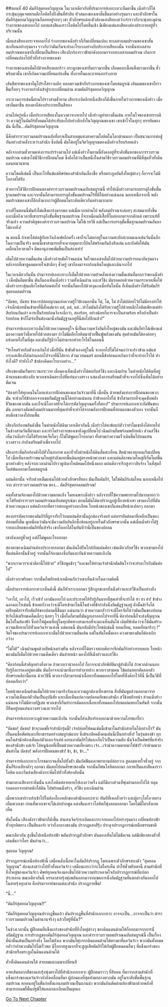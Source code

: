 ##ตอนที่ 40 คัมภีร์สุดยอดวิญญาณ
ในเวลาเดียวกับที่ปรมาจารย์เอกะเทวะลืมตาขึ้น เมิ่งฮ่าวก็ได้กระตุ้นกุญแจหยกผลึกโลหิตไปถึงชิ้นที่ห้าสิบ หัวสมองของเขาสั่นขึ้นมาอย่างรุนแรง และตัวอักษรในคัมภีร์สุดยอดวิญญาณก็ลอยอยู่รอบๆ เขา ตัวอักษรแต่ละตัวส่องแสงสีทองสว่างจ้าราวกับจะพุ่งทะลุผ่านร่างกายของเขาออกไป กลบแสงสีแดงราวโลหิตไปโดยสิ้นเชิง มีเพียงแต่แสงสีทองส่องประกายอยู่ทั่วบริเวณนั้น

เมื่อแสงสีทองกระจายออกไป ร่างกายของเมิ่งฮ่าวก็เริ่มเปลี่ยนแปลง ทะเลสาบลมปราณของเขาสั่นสะเทือนอย่างรุนแรง ราวกับว่ามันเริ่มจะทำอะไรบางอย่างกับประกายสีทองนั้น จากนั้นทะเลสาบลมปราณของเขาก็เปลี่ยนเป็นสีทอง เสียงกึกก้องราวฟ้าผ่าดังออกมาจากทะเลสาบลมปราณ เกิดการเปลี่ยนแปลงไปทั่วทั้งร่างกายของเขา

ร่างกายของเขาเต็มไปด้วยเสียงแตกร้าว กระดูกของเขายืดยาวมากขึ้น เลือดและเนื้อแข็งแรงมากขึ้น ชั่วพริบตานั้น เขาก็เกิดความเปลี่ยนแปลงขึ้น ทั้งภายในและภายนอกร่างกาย

เส้นชีพจรของเขาก็ดูโปร่งใสราวผลึก หลอมรวมเข้ากับร่างกายของเขาโดยสมบูรณ์ เส้นผมของเขาก็ยาวขึ้นเรื่อยๆ ร่างกายกำลังเข้าสู่ระยะเปลี่ยนผ่าน ตามคัมภีร์สุดยอดวิญญาณ

กระบวนการเช่นนี้ผ่านไปราวสามชั่วยาม เสียงระเบิดอีกหนึ่งเสียงก็ดังขึ้นภายในร่างกายของเมิ่งฮ่าว เมื่อเขาลืมตาขึ้น สองตาก็ส่องประกายเป็นสีทอง

ผ่านไปครู่หนึ่ง เมื่อประกายสีทองในดวงตาจางหายไป เมิ่งฮ่าวดูท่าทางตื่นเต้น ภายในใจของเขาทราบดีว่า ความรู้ในคัมภีร์ทั้งหมดได้ประทับลงไปอย่างลึกล้ำในวิญญาณของเขา เขาเข้าใจในทุกๆ บรรทัดของมัน นี่เป็น…คัมภีร์สุดยอดวิญญาณ

นี่คือตำรารวบรวมลมปราณฉบับที่อาจเป็นสาเหตุแห่งสงครามโลหิตในโลกด้านนอก เป็นชนวนการต่อสู้กันอย่างบ้าคลั่งระหว่างสำนัก ซึ่งบัดนี้ มันได้อยู่ในจิตวิญญาณของเมิ่งฮ่าวเรียบร้อยแล้ว

หลังจากสามชั่วยามแห่งการแปรร่างผ่านไป แม้เมิ่งฮ่าวในยามนี้ยังคงอยู่ที่ระดับขั้นหกของการรวบรวมลมปราณ แต่เขาได้มีวิธีการฝึกตนใหม่ ซึ่งถือได้ว่าเป็นหนึ่งในสามวิธีรวบรวมลมปราณที่ดีที่สุดทั่วทั้งดินแดนหนานซาน

ความโชคดีเช่นนี้ เป็นอะไรที่แม้แต่ศิษย์ของสำนักอันเลื่องชื่อ หรือตระกูลอันยิ่งใหญ่ต่างๆ ก็อาจจะไม่มีโอกาสได้รับ

ด้วยการใช้วิธีการฝึกตนของตำรารวบรวมลมปราณฉบับสมบูรณ์นี้ ทำให้เมิ่งฮ่าวสามารถบรรลุถึงขั้นพื้นฐานลมปราณ และจากนั้นก็สามารถบรรลุถึงขั้นลมปราณไร้ที่ติได้อย่างแน่นอน นอกเหนือจากนี้ พลังลมปราณของเขาก็ลึกล้ำมากกว่าผู้ฝึกตนในระดับเดียวกันอย่างมากมาย 

บางทีในตอนนี้มันยังไม่แข็งแกร่งมากพอ แต่เมื่อเวลาผ่านไป พลังลมปราณจะค่อยๆ สะสมมากยิ่งขึ้น และเมื่อถึงเวลาที่เขาบรรลุถึงขั้นพื้นฐานลมปราณ ก็จะเหมือนผีเสื้อที่โผล่ออกมาจากดักแด้ เพราะแท้ที่จริงแล้ว ความสำคัญของตำรารวบรวมลปราณ ไม่ใช่เวทวิธี แต่เป็นการบรรลุขั้นพื้นฐานลมปราณอันหาได้ยากยิ่ง!

ณ ตอนนี้ ถ้าเขาได้ต่อสู้กับหวังเถิงเฟยอีกครั้ง เขาก็จะไม่ตกอยู่ในความสะบักสะบอมเฉกเช่นวันนั้นอีก ในความเป็นจริง ตอนนี้เขาสามารถที่จะควบคุมกระบี่บินได้พร้อมกันถึงสิบเล่ม และบังคับให้มันเคลื่อนไหวตามใจ มีพลานุภาพเพิ่มขึ้นเป็นสองเท่า!

เต็มไปด้วยความตื่นเต้น เมิ่งฮ่าวกำหมัดไว้จนแน่น จิตใจของเขาเต็มไปด้วยความปรารถนาอันรุนแรง หลังจากที่เขาสูดลมหายใจเข้าลึกๆ ชั่วครู่ เขาก็ลงมาจากก้อนหินใหญ่และเดินจากไป

ในเวลาเดียวกันนั้น ปรมาจารย์เอกะเทวะก็เต็มไปด้วยความบ้าคลั่งแห่งความตื่นเต้นที่มากกว่าของเมิ่งฮ่าว เมื่อมันลืมตาขึ้น มันก็มองเห็นเมิ่งฮ่าว รวมทั้งเฉินฝาน และสวี่ชิง มันรอคอยด้วยความกระหายเพื่อให้เมิ่งฮ่าวกระตุ้นผลึกโลหิตก้อนต่อไป จากนั้นก็มองไปด้วยงุนงงเมื่อทันใดนั้น ก็เห็นเมิ่งฮ่าวได้รับคัมภีร์สุดยอดลมปราณ

“บัดซบ, บัดซบ ข้าควรปล่อยญาณแห่งความรู้ไว้ข้างนอกนั่น ไม่, ไม่, ไม่ ถ้าไม่ปล่อยไว้ก้ไม่มีทางทำให้เจ้าเด็กน้อยนั่นเข้ามาที่นี่ตั้งแต่แรก แต่, แต่, แต่…ทำไมมันถึงได้รับความรู้ไปด้วยผลึกโลหิตเพียงแค่ห้าสิบก้อนกันเล่า ควรเป็นร้อยก้อนจึงจะดีกว่า, สองร้อย, อย่างน้อยก็ควรจะเป็นสามร้อย หรือถ้าเป็นห้าร้อยก้อน ข้าก็ไม่จำเป็นต้องมานั่งกัมมัฏฐานอยู่ที่นี่ต่อไปอีกแล้ว!” 

ปรมาจารย์เอกะเทวะเต็มไปด้วยความหดหู่ใจ นี่เป็นความหวังอันยิ่งใหญ่ของมัน และมันก็ทำได้เพียงแต่ มองความหวังนี้หายไปด้วยสองตา ถ้าไม่มีผลึกโลหิตมาช่วยฟื้นฟูพลังของมัน สุดท้ายมันก็ต้องค่อยๆ แห้งตายไปในที่สุด และมันก็รู้ดีว่าไม่สามารถทำอะไรได้ในตอนนี้

“ข้าโหดร้ายกับตัวเองเกินไป เมื่อปีนั้น ข้าขังตัวเองอยู่ในนี้ จะออกไปไม่ได้จนกว่าจะก้าวข้าม แม้แต่กระแสเสียงก็ส่งผ่านออกไปจากที่นี่ได้ยาก ส่วนเวทมนตร์ ตอนนี้ข้าอ่อนแอเกินกว่าที่จะทำอะไรได้ ทำยังไงดี? ทำยังไง? ข้าต้องคิดอะไรบางอย่าง…” 

เสียงของมันเริ่มกระวนกระวาย เมื่อมองเห็นเมิ่งฮ่าวได้พบกับสวี่ชิง และเฉินฝาน ในตำหนักใต้ดินที่อยู่ด้านบนของห้องลับ พวกเขาเดินตรงไปที่แท่นบวงสรวง แสดงถึงการเตรียมตัวที่จะจากไปซึ่งเห็นได้อย่างชัดเจน

“ต้องทำให้ทุกคนในโลกแห่งการฝึกตนของแคว้นจ้าวมาที่นี่ เมื่อนั้น ด้วยพลังแห่งการฝึกตนของพวกมัน จะช่วยให้ข้าออกจากเขตกัมมัฏฐานนี้ได้อย่างแน่นอน ถ้าข้าออกไปได้ ข้าก็สามารถที่จะดุดซับพลังชีวิตของพวกมัน และก็จะมีโอกาสที่จะได้การตัดวิญญาณครั้งที่สอง!” ปรมาจารย์เอกะเทวะกัดฟันของมัน ออกแรงดันพลังลมปราณมากที่สุดเท่าที่จะทำได้จากพลังการฝึกตนที่อ่อนแอของตัวเอง จากนั้นก็ตบมือขวาลงไปบนพื้น

เสียงกึกก้องพลันดังขึ้น ในตำหนักใต้ดินเวลาเดียวกันนี้ เมิ่งฮ่าวได้หาข้อแก้ตัวว่าทำไมเขาถึงได้หายไปในช่วงสามวันที่ผ่านมา และทำไมร่างกายของเขาถึงดูเปลี่ยนไป เฉินฝานยิ้มพร้อมพยักหน้า ส่วนสวี่ชิงเห็นว่าเมิ่งฮ่าวไม่ได้รับบาดเจ็บใดๆ ก็ไม่ได้พูดอะไรออกมา ทั้งสามเร่งความเร็วเดินขึ้นไปบนแท่นบวงสรวง กำลังเตรียมตัวเพื่อจากไป

เสียงกระหึ่มกึกก้องดังไปทั่วในอากาศ และทั่วทั้งตำหนักใต้ดินสั่นสะเทือน สีหน้าของทุกคนเริ่มเปลี่ยนไป เมื่อเห็นรอยร้าวขนาดใหญ่กำลังแยกพื้นดินอยู่ตรงหน้าพวกเขา และแผ่นศิลาขนาดใหญ่ก็เริ่มโผล่ขึ้นมาอย่างช้าๆ หลังจากเวลาผ่านไปราวธูปเผาไหม้หมดไปหนึ่งดอก แผ่นศิลาจารึกสูงราวสิบจ้าง ในที่สุดก็โผล่พ้นออกมาโดยสมบูรณ์

แผ่นศิลานั้น จารึกด้วยเต็มแน่นไปด้วยตัวอักษรสีทอง มันเป็นคัมภีร์, ไม่ใช่คัมภีร์เล่มไหน นอกเหนือไปจาก ตำรารวบรวมลมปราณ ของ... คัมภีร์สุดยอดลมปราณ!

คนทั้งสามจ้องมองไปด้วยความตกตะลึง โดยเฉพาะเมิ่งฮ่าว หลังจากที่ใช้ความพยายามไปมากมายกว่าจะได้รับตำรารวบรวมลมปราณฉบับสมบูรณ์มา ตอนนี้มันได้มาปรากฏอยู่เบื้องหน้าเขา เขามองไปที่มันด้วยความงุนงง แต่หลังจากที่ตรวจสอบดูอย่างละเอียด ใบหน้าของเขาก็แสดงสีหน้าแปลกๆ ออกมา 

สองบรรทัดแรกของคัมภีร์ที่ถูกจารึกไว้บนแผ่นศิลานั้นถูกต้องจริงแท้ แต่บรรทัดต่อมาที่เหลือเป็นของปลอมทั้งสิ้น ดูเหมือนว่ามันจะมีความลับอันลึกซึ้งซ่อนอยู่ภายในตัวอักษรพวกนั้น แต่เมื่อเมิ่งฮ่าวได้รู้รายละเอียดของคัมภีร์ที่แท้จริง เขาก็บอกได้ในทันทีว่านี่เป็นของปลอม

เขาลังเลอยู่ชั่วครู่ แต่ก็ไม่พูดอะไรออกมา

สองตาของเฉินฝานส่องประกายออกมา มันเดินไปยืนใกล้กับแผ่นศิลา เช่นเดียวกับสวี่ชิง พวกเขามองไปที่แผ่นศิลานั้นชั่วครู่ จากนั้นก็จ้องมองซึ่งกันและกันด้วยความตะลึงงัน

“พวกเราควรจะนำศิลานี้ไปด้วย” สวี่ชิงพูดช้าๆ “และขอให้ท่านเจ้าสำนักตัดสินใจว่าจะทำอะไรกับมันต่อไป”

เมิ่งฮ่าวกะพริบตา จากนั้นก็พยักหน้าเหมือนกับว่าเขาเห็นด้วยในความคิดนี้

เมื่อปรมาจารย์เอกะเทวะเห็นดังนี้ มันก็หัวเราะออกมา รู้สึกถูกชะตาทั้งเมิ่งฮ่าวและสวี่ชิงเป็นอย่างยิ่ง

“เอาไป, เอาไป, เร็วเข้า! เอามันออกไป และประกาศให้รับรู้กันมากที่สุดเท่าที่จะทำได้ ฮา ฮา ฮา! ข้าช่างฉลาดอะไรเช่นนี้ ข้าเคยกังวลว่าจะมีใครเข้ามาในนี้ในช่วงที่ข้ากำลังนั่งกัมมัฏฐานอยู่ ดังนั้นข้าจึงได้เตรียมศิลาจารึกคัมภีร์ของปลอมนี้ขึ้นมา แน่นอนว่า ด้วยความกลัวว่าจะมีใครจับได้ว่ามันเป็นของปลอม ข้าจึงได้เตรียมเคล็ดเล็กๆ น้อยๆ ไว้ เมื่อใดก็ตามที่มันถูกเอาออกไปจากที่นี่ ศิลาก้อนนี้ก็จะส่งสัญญาณขึ้นไปในท้องฟ้า ซึ่งทำให้ผู้คนที่อยู่ในทุกทิศทางสามารถที่จะมองเห็นมันได้ เดิมทีข้าคิดว่าจะใช้มันสร้างความเสียหายไปทั่วแคว้นจ้าวแห่งนี้ แต่ตอนนี้ มันกลับมีประโยชน์เช่นนี้ ยอดเยี่ยม, ยอดเยี่ยมจริงๆ !” จิตใจของปรมาจารย์เอกะเทวะเต็มไปด้วยความตื่นเต้น แต่ในทันใดนั้นเอง ดวงตาของมันก็ต้องเบิกกว้าง

“ไม่ได้!” เฉินฝานพูดด้วยสีหน้าเคร่งขรึม หลังจากที่ได้ตรวจสอบศิลาจารึกคัมภีร์อย่างรอบคอบ ใบหน้าของมันก็เต็มไปด้วยความเด็ดเดี่ยว มันส่ายหน้า มองไปที่เมิ่งฮ่าวและสวี่ชิง

“ศิลาก้อนนี้สำคัญอย่างยิ่งยวด ถ้าพวกเรานำออกไป ก็อาจจะนำภัยพิบัติมาสู่สำนักได้ ถ้าพวกด้านนอกรับรู้ถึงการคงอยู่ของมัน มันก็อาจจะนำมาซึ่งการทำลายล้าง พวกเราสามคน ใช้แผ่นหยกคัดลอกตัวอักษรบนศิลานี้แทน ด้วยวิธีนี้ พวกเราก็สามารถนำเนื้อหาทั้งหมดออกไปโดยที่ทิ้งศิลาไว้ที่นี่ นี่เป็นวิธีที่ปลอดภัยกว่า”

ใบหน้าของเฉินฝานเต็มไปด้วยความจริงจังและความถูกต้องเที่ยงธรรม สิ่งที่มันพูดล้วนออกมาจากความไม่เห็นแก่ตัวอันเป็นอุปนิสัย และเมื่อเห็นแก่ความปลอดภัยของสำนัก สวี่ชิงพยักหน้า ส่วนเมิ่งฮ่าว แน่นอนว่าไม่มีทางปฏิเสธ พวกเขาก็เริ่มทำการคัดลอกเนื้อหาทั้งหมดลงไปบนแผ่นหยกในทันที จากนั้นก็ยืนอยู่บนแท่นบวงสรวงและจากไป

ปรมาจารย์เอกะเทวะดูด้วยความตะลึงงัน จากนั้นก็ส่งเสียงร้องออกมาด้วยความโกรธเกรี้ยว

“บัดซบ! บัดซบ! ข้าจะบดขยี้เจ้าสำนักรุ่นนี้! เจ้าปล่อยให้คนเช่นนี้เข้ามาในสำนักสายในได้อย่างไร? มันเป็นคนซื่อสัตย์และเที่ยงธรรมอย่างสมบูรณ์แบบ ซึ่งข้าเกลียดชังคนเช่นนี้เป็นอย่างยิ่ง! ในรุ่นของข้า ทุกคนในสำนักต้องเห็นแก่ตัวและเจ้าเล่ห์ แอบเอาคัมภีร์ไปและเก็บไว้เป็นความลับ นั่นจึงเป็นศิษย์ที่แท้จริงของสำนักข้า แต่เจ้า ไอ้หนูน้อยที่เปี่ยมด้วยความเที่ยงตรง เจ้า…เจ้านำความตายมาให้ข้า!! เจ้าห้ามพวกมันทำไม บัดซบ! พลังการฝึกตนของข้า! ข้า, ข้า, ข้า…”

ปรมาจารย์เอกะเทวะโกรธมากจนสั่นไปทั้งตัว มันกัดฟันและพยายามปล่อยวาง สูดลมหายใจชั่วครู่ จากนั้นก็ร้องเสียงต่ำๆ ออกมา มันตบไปบนศีรษะของมัน จากนั้นก็พ่นโลหิตออกมา กลายเป็นแสงสีแดงราวโลหิต และเริ่มส่งเสียงดังกระหึ่มไปทั่วทั้งห้องลับนั้น

ท่ามกลางเสียงกระหึ่มนั้น แสงโลหิตสลายหายไปเองกว่าครึ่ง แต่ก็มีบางส่วนที่พุ่งผ่านออกไปได้ หลุดรอดออกจากตำหนักใต้ดิน ไปพร้อมเมิ่งฮ่าว, สวี่ชิง และเฉินฝาน

เมื่อพวกเขาก้าวเท้าเข้าไปในห้องโถงหลักของสำนักเอกะเทวะ ทันทีที่เหอลั่วฮว่า และผู้อาวุโสโอวหยางเห็นพวกเขา ก่อนที่พวกเขาจะได้เอ่ยปากพูด แสงสีแดงราวโลหิตก็พุ่งลอดออกมา โดยไม่มีใครสังเกตเห็น

ทันใดนั้น เสียงดังราวฟ้าผ่าก็ดังขึ้น ลำแสงเจิดจ้าระเบิดและกระจายออกไปอย่างรุนแรง เปลี่ยนท้องฟ้าทั่วทุกทิศทาง เป็นสีแดงจ้า ทว่ากึ่งกลางของมัน ปรากฏแสงสีรุ้ง ประดุจปรากฏการณ์เหนือธรรมชาติ

ขณะเดียวกัน สูงขึ้นไปเหนือท้องฟ้า พลันปรากฏตัวอักษร มันมองเห็นได้ไม่ชัดเจน แต่มีเพียงสองตัวที่เด่นชัดกว่าใคร มันอ่านว่า…

สุดยอด วิญญาณ!

ปรากฏการณ์เหนือท้องฟ้านี้ เสมือนดั่งเนื้อหาในคัมภีร์ปรากฏ โดยเฉพาะตัวอักษรสองตัว “สุดยอด วิญญาณ” ส่องแสงสว่างไปทั่วทั้งแคว้นจ้าว เสมือนเกรงว่าจะไม่ใครเห็น ทำให้ชั่วพริบตานี้ สามสำนักที่ยิ่งใหญ่ของแคว้นจ้าว ศิษย์ทุกคนจ้องมองขึ้นไปด้วยความประหลาดใจกับปรากฏการณ์ที่แปลกประหลาด ขณะเดียวกันนี้ บรรดาสายรุ้งพุ่งพลันออกมาจากเขตการนั่งกัมมัฏฐานที่แตกต่างกันออกไป ในสายรุ้งทุกสาย คือปรมาจารย์ของแต่ละสำนัก ปรากฏกายขึ้น!

“นี่…”

“คัมภีร์สุดยอดวิญญาณ!!”

“คัมภีร์สุดยอดวิญญาณปรากฏขึ้นแล้ว มันปรากฏขึ้นที่สำนักเอกะเทวะ อาจจะเป็น…อาจจะเป็นว่า ตำรารวบรวมลมปราณในตำนานจริงๆ แล้วก็อยู่ที่นั่น?”

ในช่วงเวลานั้น ผู้ฝึกตนที่แข็งแกร่งของสำนักที่ยิ่งใหญ่ต่างๆ ของดินแดนด้านใต้ก็ออกมาจากการนั่งกัมมัฏฐาน การปรากฏของคัมภีร์สุดยอดวิญญาณ และตำรารวบรวมลมปราณฉบับสมบูรณ์นี้ เป็นเรื่องที่น่าตื่นเต้นเป็นอย่างยิ่ง โดยไม่ลังเล พวกมันก็พุ่งจากดินแดนด้านใต้ตรงมาที่แคว้นจ้าว พวกมันทั้งหมดกลัวว่าถ้าพวกมันไปไม่เร็วพอ มีโอกาสสูงมากที่จะสูญเสียคัมภีร์ให้กับผู้ฝึกตนคนอื่นๆ ที่แข็งแกร่งของสำนักหรือตระกูลในดินแดนด้านใต้

ทั่วทั้งดินแดนด้านใต้ สายลมและเมฆาเปลี่ยนสี

ลายเส้นหลากสีของแสงรุ้งพุ่งตรงไปที่สำนักเอกะเทวะ ผู้ฝึกตนราวๆ ยี่สิบคน ที่มาจากสามสำนักที่แข็งแกร่งของแคว้นจ้าวกำลังเคลื่อนที่มา ผู้อ่อนแอที่สุดท่ามกลางพวกมัน อยู่ในระดับขั้นพื้นฐานลมปราณ หกคนอยู่ในขั้นก่อตั้งแกนลมปราณเป็นแกนนำ พวกมันบินตัดผ่านท้องฟ้ามาด้วยพลังที่สามารถบดขยี้พื้นปฐพีให้แหลกละเอียดเป็นผุยผง


[Go To Next Chapter]( ./41.md)